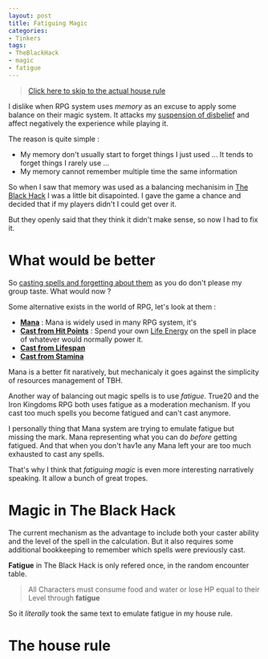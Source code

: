 ```yaml
---
layout: post
title: Fatiguing Magic
categories: 
- Tinkers
tags: 
- TheBlackHack
- magic
- fatigue
---
```


> [Click here to skip to the actual house rule](#the-house-rule)

I dislike when RPG system uses _memory_ as an excuse to apply some balance on their magic system. It attacks my [suspension of disbelief](https://en.wikipedia.org/wiki/Suspension_of_disbelief) and affect negatively the experience while playing it.

The reason is quite simple : 
* My memory don't usually start to forget things I just used ... It tends to forget things I rarely use ...
* My memory cannot remember multiple time the same information

So when I saw that memory was used as a balancing mechanisim in [The Black Hack](/tags/TheBlackHack) I was a little bit disapointed. I gave the game a chance and decided that if my players didn't I could get over it.

But they openly said that they think it didn't make sense, so now I had to fix it.

# What would be better

So [casting spells and forgetting about them](https://tvtropes.org/pmwiki/pmwiki.php/Main/VancianMagic) as you do don't please my group taste. What would now ? 

Some alternative exists in the world of RPG, let's look at them :
* [**Mana**](https://tvtropes.org/pmwiki/pmwiki.php/Main/Mana) : Mana is widely used in many RPG system, it's 
* [**Cast from Hit Points**](https://tvtropes.org/pmwiki/pmwiki.php/Main/CastFromHitPoints) : Spend your own [Life Energy](https://tvtropes.org/pmwiki/pmwiki.php/Main/LifeEnergy "/pmwiki/pmwiki.php/Main/LifeEnergy") on the spell in place of whatever would normally power it.
* [**Cast from Lifespan**](https://tvtropes.org/pmwiki/pmwiki.php/Main/CastFromLifespan)
* [**Cast from Stamina**](https://tvtropes.org/pmwiki/pmwiki.php/Main/CastFromStamina) 

Mana is a better fit naratively, but mechanicaly it goes against the simplicity of resources management of TBH.

Another way of balancing out magic spells is to use  _fatigue_. True20 and the Iron Kingdoms RPG both uses fatigue as a moderation mechanism. If you cast too much spells you become fatigued and can't cast anymore.
 
I personally thing that Mana system are trying to emulate fatigue but missing the mark. Mana representing what you can do  _before_  getting fatigued. And that when you don't hav1e any Mana left your are too much exhausted to cast any spells.
 
That's why I think that  _fatiguing magic_  is even more interesting narratively speaking. It allow a bunch of great tropes.

# Magic in The Black Hack
 
The current mechanism as the advantage to include both your caster ability and the level of the spell in the calculation. But it also requires some additional bookkeeping to remember which spells were previously cast.
 
**Fatigue** in The Black Hack is only refered once, in the random encounter table.
 
> All Characters must consume food and water or lose HP equal to their Level through **fatigue**

So it _literally_ took the same text to emulate fatigue in my house rule.

# The house rule

<!--stackedit_data:
eyJoaXN0b3J5IjpbODM1NzA4Mzg0LC0xOTM4ODc1Njk1LDE3Nz
I4NTM2NDcsLTE5NDEzNjY0MDUsLTk3OTEyNzUxMSwxMzA1MDk2
MDc1XX0=
-->